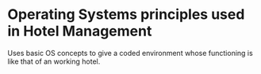 # Operating Systems principles used in Hotel Management
Uses basic OS concepts to give a coded environment whose functioning is like that of an working hotel.
